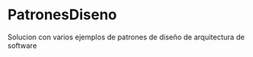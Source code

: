 PatronesDiseno
==============

Solucion con varios ejemplos de patrones de diseño de arquitectura de software
